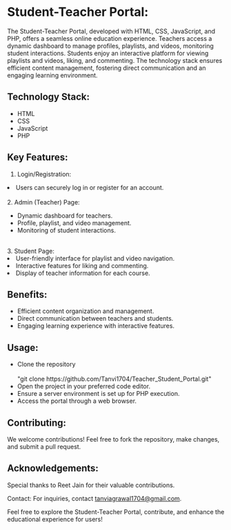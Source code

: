 # Student-Teacher Portal: 
The Student-Teacher Portal, developed with HTML, CSS, JavaScript, and PHP, offers a seamless online education experience. Teachers access a dynamic dashboard to manage profiles, playlists, and videos, monitoring student interactions. Students enjoy an interactive platform for viewing playlists and videos, liking, and commenting. The technology stack ensures efficient content management, fostering direct communication and an engaging learning environment.

## Technology Stack:
<ul>
<li>HTML</li>
<li>CSS</li>
<li>JavaScript</li>
<li>PHP</li>
</ul>

## Key Features:

1. Login/Registration:
<li>Users can securely log in or register for an account.</li>
<br>
2. Admin (Teacher) Page:
<ul>
<li>Dynamic dashboard for teachers.</li>
<li>Profile, playlist, and video management.</li>
<li>Monitoring of student interactions.</li>
  </ul>
<br>
3. Student Page:
<li>User-friendly interface for playlist and video navigation.</li>
<li>Interactive features for liking and commenting.</li>
<li>Display of teacher information for each course.</li>

## Benefits:
<ul>
<li>Efficient content organization and management.</li>
<li>Direct communication between teachers and students.</li>
<li>Engaging learning experience with interactive features.</li>
</ul>

## Usage:
<ul>
<li>Clone the repository</li>
<br>
"git clone https://github.com/Tanvi1704/Teacher_Student_Portal.git"
  
<li>Open the project in your preferred code editor.</li>

<li>Ensure a server environment is set up for PHP execution.</li>

<li>Access the portal through a web browser.</li>
</ul>

## Contributing:
We welcome contributions! Feel free to fork the repository, make changes, and submit a pull request.

## Acknowledgements:
Special thanks to Reet Jain for their valuable contributions.

Contact:
For inquiries, contact tanviagrawal1704@gmail.com.

Feel free to explore the Student-Teacher Portal, contribute, and enhance the educational experience for users!


